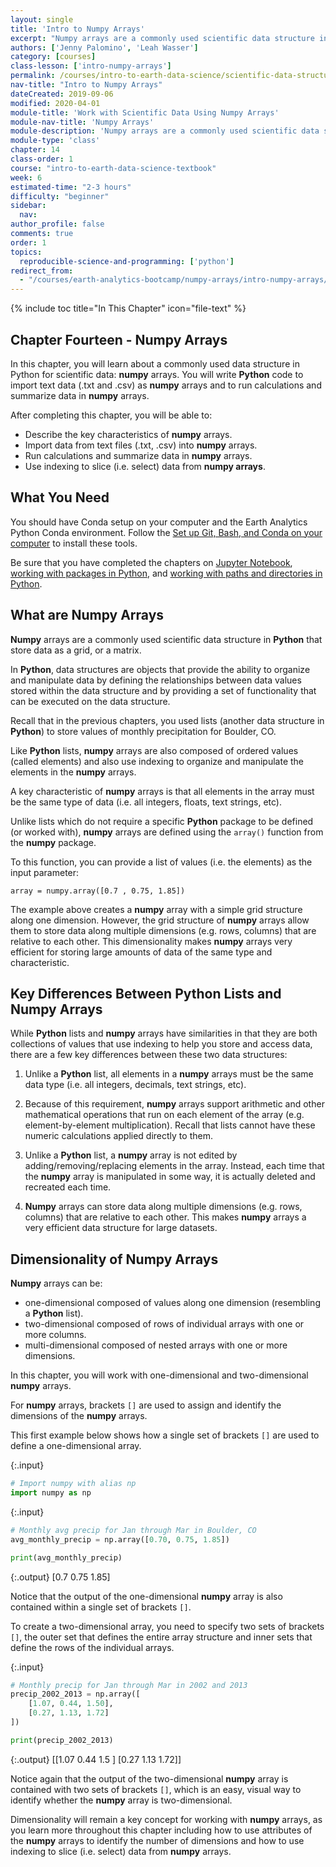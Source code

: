 ```yaml
---
layout: single
title: 'Intro to Numpy Arrays'
excerpt: "Numpy arrays are a commonly used scientific data structure in Python that store data as a grid, or a matrix. Learn about the key characteristics of numpy arrays that make them an efficient data structure for storing and working with large scientific datasets."
authors: ['Jenny Palomino', 'Leah Wasser']
category: [courses]
class-lesson: ['intro-numpy-arrays']
permalink: /courses/intro-to-earth-data-science/scientific-data-structures-python/numpy-arrays/
nav-title: "Intro to Numpy Arrays"
dateCreated: 2019-09-06
modified: 2020-04-01
module-title: 'Work with Scientific Data Using Numpy Arrays'
module-nav-title: 'Numpy Arrays'
module-description: 'Numpy arrays are a commonly used scientific data structure in Python that store data as a grid, or a matrix. Learn how to import data into numpy arrays and how to run calculations, summarize, and select data from numpy arrays.'
module-type: 'class'
chapter: 14
class-order: 1
course: "intro-to-earth-data-science-textbook"
week: 6
estimated-time: "2-3 hours"
difficulty: "beginner"
sidebar:
  nav:
author_profile: false
comments: true
order: 1
topics:
  reproducible-science-and-programming: ['python']
redirect_from:
  - "/courses/earth-analytics-bootcamp/numpy-arrays/intro-numpy-arrays/"
---
```

{% include toc title="In This Chapter" icon="file-text" %}

<div class='notice--success' markdown="1">

## <i class="fa fa-ship" aria-hidden="true"></i> Chapter Fourteen - Numpy Arrays

In this chapter, you will learn about a commonly used data structure in Python for scientific data: **numpy** arrays. You will write **Python** code to import text data (.txt and .csv) as **numpy** arrays and to run calculations and summarize data in **numpy** arrays.

After completing this chapter, you will be able to:

* Describe the key characteristics of **numpy** arrays.
* Import data from text files (.txt, .csv) into **numpy** arrays. 
* Run calculations and summarize data in **numpy** arrays.
* Use indexing to slice (i.e. select) data from **numpy arrays**.


## <i class="fa fa-check-square-o fa-2" aria-hidden="true"></i> What You Need

You should have Conda setup on your computer and the Earth Analytics Python Conda environment. Follow the <a href="{{ site.url }}/workshops/setup-earth-analytics-python/setup-git-bash-conda/">Set up Git, Bash, and Conda on your computer</a> to install these tools.

Be sure that you have completed the chapters on <a href="{{ site.url }}/courses/intro-to-earth-data-science/open-reproducible-science/jupyter-python/">Jupyter Notebook</a>, <a href="{{ site.url }}/courses/intro-to-earth-data-science/python-code-fundamentals/use-python-packages/">working with packages in Python</a>, and <a href="{{ site.url }}/courses/intro-to-earth-data-science/python-code-fundamentals/work-with-files-directories-paths-in-python/">working with paths and directories in Python</a>.

</div>


## What are Numpy Arrays

**Numpy** arrays are a commonly used scientific data structure in **Python** that store data as a grid, or a matrix.

In **Python**, data structures are objects that provide the ability to organize and manipulate data by defining the relationships between data values stored within the data structure and by providing a set of functionality that can be executed on the data structure. 

Recall that in the previous chapters, you used lists (another data structure in **Python**) to store values of monthly precipitation for Boulder, CO. 

Like **Python** lists, **numpy** arrays are also composed of ordered values (called elements) and also use indexing to organize and manipulate the elements in the **numpy** arrays. 

A key characteristic of **numpy** arrays is that all elements in the array must be the same type of data (i.e. all integers, floats, text strings, etc).

Unlike lists which do not require a specific **Python** package to be defined (or worked with), **numpy** arrays are defined using the `array()` function from the **numpy** package.  

To this function, you can provide a list of values (i.e. the elements) as the input parameter:

`array = numpy.array([0.7 , 0.75, 1.85])`

The example above creates a **numpy** array with a simple grid structure along one dimension. However, the grid structure of **numpy** arrays allow them to store data along multiple dimensions (e.g. rows, columns) that are relative to each other. This dimensionality makes **numpy** arrays very efficient for storing large amounts of data of the same type and characteristic.


## Key Differences Between Python Lists and Numpy Arrays

While **Python** lists and **numpy** arrays have similarities in that they are both collections of values that use indexing to help you store and access data, there are a few key differences between these two data structures:

1. Unlike a **Python** list, all elements in a **numpy** arrays must be the same data type (i.e. all integers, decimals, text strings, etc).

2. Because of this requirement, **numpy** arrays support arithmetic and other mathematical operations that run on each element of the array (e.g. element-by-element multiplication). Recall that lists cannot have these numeric calculations applied directly to them.

3. Unlike a **Python** list, a **numpy** array is not edited by adding/removing/replacing elements in the array. Instead, each time that the **numpy** array is manipulated in some way, it is actually deleted and recreated each time.

4. **Numpy** arrays can store data along multiple dimensions (e.g. rows, columns) that are relative to each other. This makes **numpy** arrays a very efficient data structure for large datasets. 


## Dimensionality of Numpy Arrays 

**Numpy** arrays can be:
* one-dimensional composed of values along one dimension (resembling a **Python** list).
* two-dimensional composed of rows of individual arrays with one or more columns.
* multi-dimensional composed of nested arrays with one or more dimensions. 

In this chapter, you will work with one-dimensional and two-dimensional **numpy** arrays.

For **numpy** arrays, brackets `[]` are used to assign and identify the dimensions of the **numpy** arrays. 

This first example below shows how a single set of brackets `[]` are used to define a one-dimensional array. 

{:.input}
```python
# Import numpy with alias np
import numpy as np
```

{:.input}
```python
# Monthly avg precip for Jan through Mar in Boulder, CO
avg_monthly_precip = np.array([0.70, 0.75, 1.85])

print(avg_monthly_precip)
```

{:.output}
    [0.7  0.75 1.85]



Notice that the output of the one-dimensional **numpy** array is also contained within a single set of brackets `[]`.

To create a two-dimensional array, you need to specify two sets of brackets `[]`, the outer set that defines the entire array structure and inner sets that define the rows of the individual arrays.

{:.input}
```python
# Monthly precip for Jan through Mar in 2002 and 2013
precip_2002_2013 = np.array([
    [1.07, 0.44, 1.50],
    [0.27, 1.13, 1.72]
])

print(precip_2002_2013)
```

{:.output}
    [[1.07 0.44 1.5 ]
     [0.27 1.13 1.72]]



Notice again that the output of the two-dimensional **numpy** array is contained with two sets of brackets `[]`, which is an easy, visual way to identify whether the **numpy** array is two-dimensional. 

Dimensionality will remain a key concept for working with **numpy** arrays, as you learn more throughout this chapter including how to use attributes of the **numpy** arrays to identify the number of dimensions and how to use indexing to slice (i.e. select) data from **numpy** arrays.
